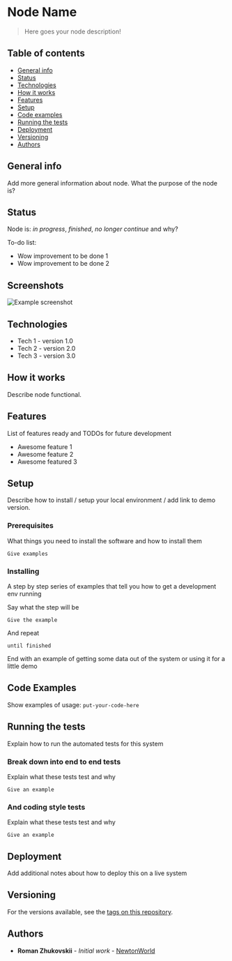 # Node Name

> Here goes your node description!

## Table of contents
* [General info](#general-info)
* [Status](#status)
* [Technologies](#technologies)
* [How it works](#how-it-works)
* [Features](#features)
* [Setup](#setup)
* [Code examples](#code-examles)
* [Running the tests](#running-the-tests)
* [Deployment](#deployment)
* [Versioning](#versioning)
* [Authors](#authors)

## General info
Add more general information about node. What the purpose of the node is?

## Status
Node is: _in progress_, _finished_, _no longer continue_ and why?

To-do list:
* Wow improvement to be done 1
* Wow improvement to be done 2

## Screenshots
![Example screenshot](Readme/newton-logo.png)

## Technologies
* Tech 1 - version 1.0
* Tech 2 - version 2.0
* Tech 3 - version 3.0

## How it works

Describe node functional.

## Features
List of features ready and TODOs for future development
* Awesome feature 1
* Awesome feature 2
* Awesome featured 3

## Setup
Describe how to install / setup your local environment / add link to demo version.

### Prerequisites

What things you need to install the software and how to install them

```
Give examples
```

### Installing

A step by step series of examples that tell you how to get a development env running

Say what the step will be

```
Give the example
```

And repeat

```
until finished
```

End with an example of getting some data out of the system or using it for a little demo

## Code Examples
Show examples of usage:
`put-your-code-here`

## Running the tests

Explain how to run the automated tests for this system

### Break down into end to end tests

Explain what these tests test and why

```
Give an example
```

### And coding style tests

Explain what these tests test and why

```
Give an example
```
## Deployment

Add additional notes about how to deploy this on a live system

## Versioning

For the versions available, see the [tags on this repository](https://github.com/your/project/tags). 

## Authors

* **Roman Zhukovskii** - *Initial work* - [NewtonWorld](https://github.com/NewtonWorld)

